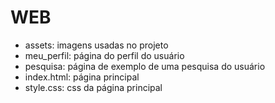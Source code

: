 # WEB
- assets: imagens usadas no projeto
- meu_perfil: página do perfil do usuário
- pesquisa: página de exemplo de uma pesquisa do usuário
- index.html: página principal
- style.css: css da página principal 
